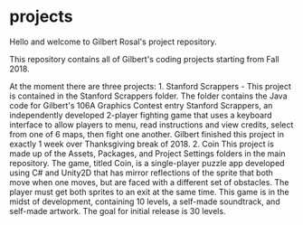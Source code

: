 # projects
Hello and welcome to Gilbert Rosal's project repository.

This repository contains all of Gilbert's coding projects starting from Fall 2018.

At the moment there are three projects:
    1. Stanford Scrappers - 
    This project is contained in the Stanford Scrappers folder. The folder contains the Java code for Gilbert's 106A Graphics Contest entry Stanford Scrappers, an independently developed 2-player fighting game that uses a keyboard interface to allow players to menu, read instructions and view credits, select from one of 6 maps, then fight one another. Gilbert finished this project in exactly 1 week over Thanksgiving break of 2018.
    2. Coin 
    This project is made up of the Assets, Packages, and Project Settings folders in the main repository. The game, titled Coin, is a single-player puzzle app developed using C# and Unity2D that has mirror reflections of the sprite that both move when one moves, but are faced with a different set of obstacles. The player must get both sprites to an exit at the same time. This game is in the midst of development, containing 10 levels, a self-made soundtrack, and self-made artwork. The goal for initial release is 30 levels.
